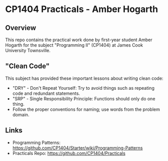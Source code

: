 # CP1404 Practicals - Amber Hogarth

## Overview
This repo contains the practical work done by first-year student Amber Hogarth for the subject "Programming II" (CP1404)
at James Cook University Townsville.

## "Clean Code"
This subject has provided these important lessons about writing clean code:

- "DRY" - Don't Repeat Yourself: Try to avoid things such as repeating code and redundant statements.
- "SRP" - Single Responsibility Principle: Functions should only do one thing.
- Follow the proper conventions for naming; use words from the problem domain.

## Links
- Programming Patterns: https://github.com/CP1404/Starter/wiki/Programming-Patterns
- Practicals Repo: https://github.com/CP1404/Practicals